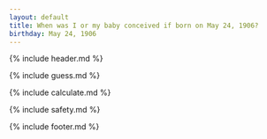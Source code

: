 ```yaml
---
layout: default
title: When was I or my baby conceived if born on May 24, 1906?
birthday: May 24, 1906
---
```


{% include header.md %}

{% include guess.md %}

{% include calculate.md %}

{% include safety.md %}

{% include footer.md %}



